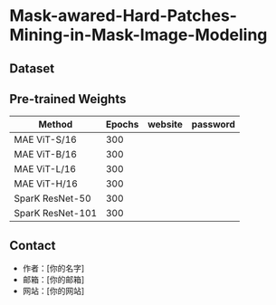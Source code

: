 # Mask-awared-Hard-Patches-Mining-in-Mask-Image-Modeling

## Dataset

## Pre-trained Weights

| Method | Epochs | website | password |
|-------|-------|-------|-------|
| MAE ViT-S/16 | 300 |  |  |
| MAE ViT-B/16 | 300 |  |  |
| MAE ViT-L/16 | 300 |  |  |
| MAE ViT-H/16 | 300 |  |  |
| SparK ResNet-50 | 300 |  |  |
| SparK ResNet-101 | 300 |  |  |


## Contact

- 作者：[你的名字]
- 邮箱：[你的邮箱]
- 网站：[你的网站]
